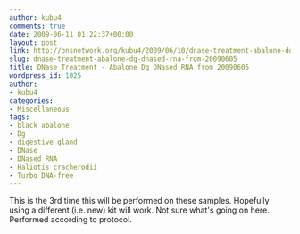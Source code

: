 ```yaml
---
author: kubu4
comments: true
date: 2009-06-11 01:22:37+00:00
layout: post
link: http://onsnetwork.org/kubu4/2009/06/10/dnase-treatment-abalone-dg-dnased-rna-from-20090605/
slug: dnase-treatment-abalone-dg-dnased-rna-from-20090605
title: DNase Treatment - Abalone Dg DNased RNA from 20090605
wordpress_id: 1025
author:
- kubu4
categories:
- Miscellaneous
tags:
- black abalone
- Dg
- digestive gland
- DNase
- DNased RNA
- Haliotis cracherodii
- Turbo DNA-free
---
```


This is the 3rd time this will be performed on these samples. Hopefully using a different (i.e. new) kit will work. Not sure what's going on here. Performed according to protocol.
